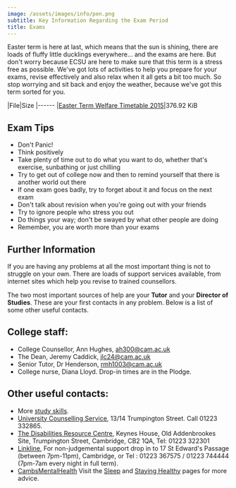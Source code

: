 ```yaml
---
image: /assets/images/info/pen.png
subtitle: Key Information Regarding the Exam Period
title: Exams
---
```


Easter term is here at last, which means that the sun is shining, there are loads of fluffy little ducklings everywhere... and the exams are here.  But don't worry because ECSU are here to make sure that this term is a stress free as possible.  We've got lots of activities to help you prepare for your exams, revise effectively and also relax when it all gets a bit too much.  So stop worrying and sit back and enjoy the weather, because we've got this term sorted for you.



|File|Size
|------
|[Easter Term Welfare Timetable 2015](/pdf/welfareeaster2015.pdf)|376.92 KiB

## Exam Tips



- Don't Panic!
- Think positively
- Take plenty of time out to do what you want to do, whether that's exercise, sunbathing or just chilling
- Try to get out of college now and then to remind yourself that there is another world out there
- If one exam goes badly, try to forget about it and focus on the next exam
- Don't talk about revision when you're going out with your friends
- Try to ignore people who stress you out
- Do things your way; don't be swayed by what other people are doing
- Remember, you are worth more than your exams
## Further Information

If you are having any problems at all the most important thing is not to struggle on your own.  There are loads of support services available, from internet sites which help you revise to trained counsellors.

The two most important sources of help are your **Tutor** and your **Director of Studies**. These are your first contacts in any problem. Below is a list of some other useful contacts.

## College staff:
- College Counsellor, Ann Hughes, [ah300@cam.ac.uk](mailto:ah300@cam.ac.uk)
- The Dean, Jeremy Caddick, [jlc24@cam.ac.uk](mailto:jlc24@cam.ac.uk)
- Senior Tutor, Dr Henderson, [rmh1003@cam.ac.uk](mailto:rmh1003@cam.ac.uk)
- College nurse, Diana Lloyd. Drop-in times are in the Plodge.
## Other useful contacts:
- More [study skills](http://www.camexams.com).
- [University Counselling Service](http://www.counselling.cam.ac.uk), 13/14 Trumpington Street. Call 01223 332865. 
- [The Disabilities Resource Centre](http://www.cam.ac.uk/cambuniv/disability/about.html), Keynes House, Old Addenbrookes Site, Trumpington Street, Cambridge, CB2 1QA, Tel: 01223 322301
- [Linkline](http://www.linkline.org.uk),  For non-judgemental support drop in to 17 St Edward's Passage (between 7pm-11pm), Cambridge, or Tel : 01223 367575 / 01223 744444 (7pm-7am every night in full term).
- [CambsMentalHealth](http://www.cambsmentalhealth.info/)
Visit the [Sleep](/welfare/sleep) and [Staying Healthy](/welfare/health) pages for more advice.